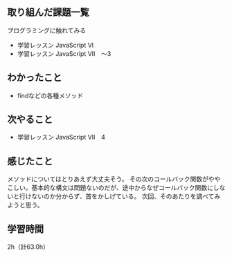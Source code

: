 ## 取り組んだ課題一覧
プログラミングに触れてみる
- 学習レッスン JavaScript VI
- 学習レッスン JavaScript VII　～3

## わかったこと
- findなどの各種メソッド

## 次やること
- 学習レッスン JavaScript VII　4

## 感じたこと
メソッドについてはとりあえず大丈夫そう。
その次のコールバック関数がややこしい。基本的な構文は問題ないのだが、途中からなぜコールバック関数にしないと行けないのか分からず、首をかしげている。
次回、そのあたりを調べてみようと思う。

## 学習時間
2h（計63.0h）
